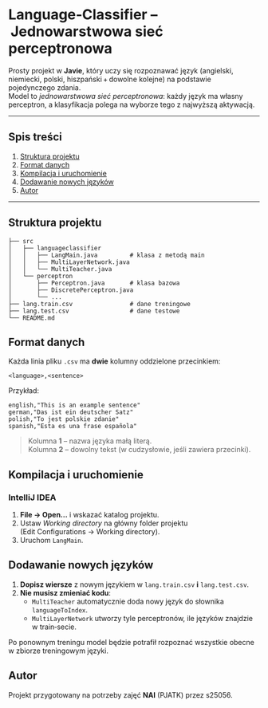 # Language‑Classifier – Jednowarstwowa sieć perceptronowa  

Prosty projekt w **Javie**, który uczy się rozpoznawać język (angielski, niemiecki, polski, hiszpański + dowolne kolejne) na podstawie pojedynczego zdania.  
Model to *jednowarstwowa sieć perceptronowa*: każdy język ma własny perceptron, a klasyfikacja polega na wyborze tego z najwyższą aktywacją.

---

## Spis treści 
1. [Struktura projektu](#struktura-projektu)  
2. [Format danych](#format-danych)  
3. [Kompilacja i uruchomienie](#kompilacja-i-uruchomienie)  
4. [Dodawanie nowych języków](#dodawanie-nowych-j%C4%99zyk%C3%B3w)  
5. [Autor](#autor)

---

## Struktura projektu
```
├── src
│   ├── languageclassifier
│   │   ├── LangMain.java         # klasa z metodą main
│   │   ├── MultiLayerNetwork.java
│   │   └── MultiTeacher.java
│   └── perceptron
│       ├── Perceptron.java       # klasa bazowa
│       ├── DiscretePerceptron.java
│       └── ...                 
├── lang.train.csv                # dane treningowe
├── lang.test.csv                 # dane testowe
└── README.md
```

## Format danych
Każda linia pliku `.csv` ma **dwie** kolumny oddzielone przecinkiem:
```
<language>,<sentence>
```
Przykład:
```
english,"This is an example sentence"
german,"Das ist ein deutscher Satz"
polish,"To jest polskie zdanie"
spanish,"Esta es una frase española"
```
> Kolumna **1** – nazwa języka małą literą.  
> Kolumna **2** – dowolny tekst (w cudzysłowie, jeśli zawiera przecinki).

## Kompilacja i uruchomienie
### IntelliJ IDEA
1. **File → Open...** i wskazać katalog projektu.  
2. Ustaw *Working directory* na główny folder projektu (Edit Configurations → Working directory).  
3. Uruchom `LangMain`.


## Dodawanie nowych języków
1. **Dopisz wiersze** z nowym językiem w `lang.train.csv` **i** `lang.test.csv`.  
2. **Nie musisz zmieniać kodu**:        
   * `MultiTeacher` automatycznie doda nowy język do słownika `languageToIndex`.  
   * `MultiLayerNetwork` utworzy tyle perceptronów, ile języków znajdzie w train‑secie.

Po ponownym treningu model będzie potrafił rozpoznać wszystkie obecne w zbiorze treningowym języki.

## Autor
Projekt przygotowany na potrzeby zajęć **NAI** (PJATK) przez s25056.

